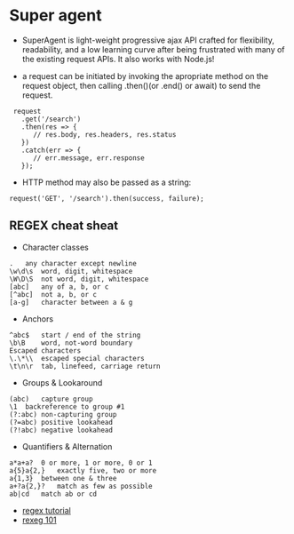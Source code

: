 # Super agent
- SuperAgent is light-weight progressive ajax API crafted for flexibility, readability, and a low learning curve after being frustrated with many of the existing request APIs. It also works with Node.js!

- a request can be initiated by invoking the apropriate method on the request object, then calling .then()(or .end() or await) to send the request. 
```
 request
   .get('/search')
   .then(res => {
      // res.body, res.headers, res.status
   })
   .catch(err => {
      // err.message, err.response
   });
   ```
   - HTTP method may also be passed as a string:
   ```
   request('GET', '/search').then(success, failure);
   ```

## REGEX cheat sheat
- Character classes
```
.	any character except newline
\w\d\s	word, digit, whitespace
\W\D\S	not word, digit, whitespace
[abc]	any of a, b, or c
[^abc]	not a, b, or c
[a-g]	character between a & g
```
- Anchors
```
^abc$	start / end of the string
\b\B	word, not-word boundary
Escaped characters
\.\*\\	escaped special characters
\t\n\r	tab, linefeed, carriage return
```
- Groups & Lookaround
```
(abc)	capture group
\1	backreference to group #1
(?:abc)	non-capturing group
(?=abc)	positive lookahead
(?!abc)	negative lookahead
```
- Quantifiers & Alternation
```
a*a+a?	0 or more, 1 or more, 0 or 1
a{5}a{2,}	exactly five, two or more
a{1,3}	between one & three
a+?a{2,}?	match as few as possible
ab|cd	match ab or cd
```

- [regex tutorial](https://medium.com/factory-mind/regex-tutorial-a-simple-cheatsheet-by-examples-649dc1c3f285)
- [rexeg 101](https://regex101.com/)